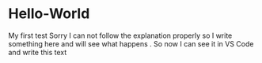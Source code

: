 # Hello-World
My first test
Sorry I can not follow the explanation properly so I write something here and will see what happens .
So now I can see it in VS Code and write this text